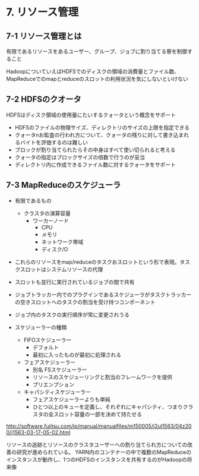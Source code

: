 # 7. リソース管理
## 7-1 リソース管理とは

有限であるリソースをあるユーザー、グループ、ジョブに割り当てる寮を制御すること

HadoopについていえばHDFSでのディスクの領域の消費量とファイル数、MapReduceでのmapとreduceのスロットの利用状況を気にしないといけない

## 7-2 HDFSのクオータ

HDFSはディスク領域の使用量にたいするクォータという概念をサポート

- HDFSのファイルの物理サイズ、ディレクトリのサイズの上限を指定できる
- クォータnお監査の行われ方について、クォータの残りに対して書き込まれるバイトを評価するのは難しい
- ブロックが割り当てられたらその中身はすべて使い切られると考える
- クォータの指定はブロックサイズの倍数で行うのが妥当
- ディレクトリ内に作成できるファイル数に対するクォータをサポート

## 7-3 MapReduceのスケジューラ

- 有限であるもの
    - クラスタの演算容量
        - ワーカーノード
            - CPU
            - メモリ
            - ネットワーク帯域
            - ディスク/O

- これらのリソースをmap/reduceのタスクおスロットという形で表現。タスクスロットはシステムリソースの代理
- スロットも並行に実行されているジョブの間で共有
- ジョブトラッカー内でのプラグインであるスケジューラがタスクトラッカーの空きスロットへのタスクの割当を受け持つコンポーネント
- ジョブ内のタスクの実行順序が常に変更されうる

- スケジューラーの種類
    - FIFOスケジューラー
        - デフォルト
        - 最初に入ったものが最初に処理される
    - フェアスケジューラー
        - 別名 FSスケジューラー
        - リソースのスケジューリングと割当のフレームワークを提供
        - プリエンプション
    - キャパシティスケジューラー
        - フェアスケジューラーよりも単純
        - ひとつ以上のキューを定義し、それぞれにキャパシティ、つまりクラスタの全スロット容量の一部を決めて持たせる

http://software.fujitsu.com/jp/manual/manualfiles/m150005/j2ul1563/04z200/j1563-03-17-05-02.html

リソースの追跡とリソースのクラスタユーザーへの割り当てられ方についての改善の研究が進められている。
YARN内のコンテナーの中で複数のMapReduceのインスタンスが動作し、1つのHDFSのインスタンスを共有するのがHadoopの将来像

